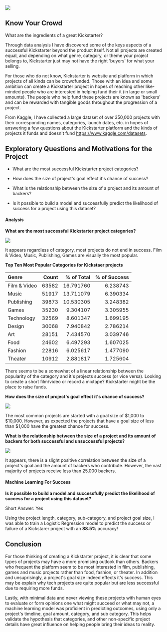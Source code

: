 <img src="https://github.com/prussell21/kickstarter-data-analysis/blob/master/docs/images/wordcloud.png">

## Know Your Crowd

What are the ingredients of a great Kickstarter?

Through data analysis I have discovered some of the keys aspects of a successful Kickstarter beyond the product itself. Not all projects are created equal, and depending on what genre, category, or theme your project belongs to, Kickstarter just may not have the right 'buyers' for what your selling.

For those who do not know, Kickstarter is website and platform in which projects of all kinds can be crowdfunded.
Those with an idea and some ambition can create a Kickstarter project in hopes of reaching other like-minded people who are interested in
helping fund their it (in large or small amounts). The people who help fund these projects are known as 'backers' and can be rewarded with tangible goods throughout the progression of a project.

From Kaggle, I have collected a large dataset of over 350,000 projects with their corresponding names, categories, launch dates, etc.
in hopes of answering a few questions about the Kickstarter platform and the kinds of projects it funds and doesn't fund https://www.kaggle.com/datasets.

## Exploratory Questions and Motivations for the Project

- What are the most successful Kickstarter project categories?

- How does the size of project's goal effect it's chance of success?

- What is the relationship between the size of a project and its amount of backers?

- Is it possible to build a model and successfully predict the likelihood of success for a project using this dataset?


#### Analysis

**What are the most successful Kickstarter project categories?**

<img src="https://github.com/prussell21/kickstarter-data-analysis/blob/master/docs/images/category_count_plot.png">

It appears regardless of category, most projects do not end in success. Film & Video, Music, Publishing, Games are visually the most popular.

**Top Ten Most Popular Categories for Kickstaer projects**

|Genre        |Count	| % of Total|% of Success|      
|:------------|------:|----------:|--------:|
|Film & Video | 63582 | 16.791760 |	6.238743|
|Music        | 51917 |	13.711079 |	6.390334|
|Publishing   | 39873	| 10.530305	| 3.248382|
|Games        | 35230	| 9.304107	| 3.305955|
|Technology	  | 32569	| 8.601347	| 1.699195|
|Design	      | 30068	| 7.940842	| 2.786214|
|Art	        | 28151	| 7.434570	| 3.039746|
|Food         |	24602	| 6.497293	| 1.607025|
|Fashion	    | 22816	| 6.025617	| 1.477090|
|Theater	    | 10912	| 2.881817	| 1.725604|

There seems to be a somewhat of a linear relationship between the popularity of the category and it's projects success (or vice versa). Looking to create a short film/video or record a mixtape? Kickstarter might be the place to raise funds.

**How does the size of project's goal effect it's chance of success?**

<img src="https://github.com/prussell21/kickstarter-data-analysis/blob/master/docs/images/project_goal_size.png">

The most common projects are started with a goal size of $1,000 to $10,000. However, as expected the projects that have a goal size of less than $1,000 have the greatest chance for success.

**What is the relationship between the size of a project and its amount of backers for both successful and unsuccessful projects?**

<img src="https://github.com/prussell21/kickstarter-data-analysis/blob/master/docs/images/backers_vs_goal_amount.png">

It appears, there is a slight positive correlation between the size of a project's goal and the amount of backers who contribute. However, the vast majority of projects receive less than 25,000 backers.

#### Machine Learning For Success

**Is it possible to build a model and successfully predict the likelihood of success for a project using this dataset?**

Short Answer: Yes

Using the project length, category, sub-category, and project goal size, I was able to train a Logistic Regression model to predict the success or failure of a Kickstarer project with an **88.5%** accuracy!

## Conclusion

For those thinking of creating a Kickstarter project, it is clear that some types of projects may have a more promising outlook than others. Backers who frequent the platform seem to be most interested in film, publishing, games and music projects rather than food, fashion, or theater. In addition and unsuprisingly, a project's goal size indeed effects it's success. This may be explain why tech projects are quite popular but are less successful due to requiring more funds.

Lastly, with minimal data and never viewing these projects with human eyes to evaluate or form opinions one what might succeed or what may not, a machine learning model was proficient in predicting outcomes, using only a project's timeline, goal amount, category, and sub category. This helps validate the hypothesis that categories, and other non-specific project details have great influence on helping people bring their ideas to reality.

